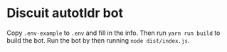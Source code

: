 Discuit autotldr bot
====================
Copy `.env-example` to `.env` and fill in the info. Then run `yarn run build` to build the bot. Run the bot by then running `node dist/index.js`.
